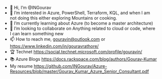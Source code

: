 - 👋 Hi, I’m @INGourav
- 👀 I’m interested in Azure, PowerShell, Terraform, KQL, and when I am not doing this either exploring Mountains or cooking.
- 🌱 I’m currently learning about Azure (to become a master architecture)
- 💞️ I’m looking to collaborate on Anything related to cloud or code, where I can learn something new
- 📫 How to reach me, gouravin@outlook.com or https://www.linkedin.com/in/gouravrathore/
- 🏆 Technet https://social.technet.microsoft.com/profile/gouravin/
- 📚 Azure Blogs https://docs.rackspace.com/blog/authors/Gourav-Kumar
- My resume https://github.com/INGourav/Azure-Resources/blob/master/Gourav_Kumar_Azure_Senior_Consultant.pdf
           

<!---
INGourav/INGourav is a ✨ special ✨ repository because its `README.md` (this file) appears on your GitHub profile.
You can click the Preview link to take a look at your changes.
--->
